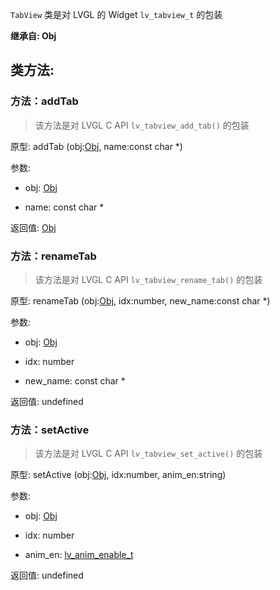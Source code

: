 `TabView` 类是对 LVGL 的 Widget `lv_tabview_t` 的包装

**继承自: Obj**

## 类方法:



### 方法：addTab

> 该方法是对 LVGL C API `lv_tabview_add_tab()` 的包装

原型: addTab (obj:[Obj](../Obj), name:const char *)

参数:

* obj: [Obj](../Obj)

* name: const char *

返回值:
[Obj](../Obj)



### 方法：renameTab

> 该方法是对 LVGL C API `lv_tabview_rename_tab()` 的包装

原型: renameTab (obj:[Obj](../Obj), idx:number, new_name:const char *)

参数:

* obj: [Obj](../Obj)

* idx: number

* new_name: const char *

返回值:
undefined



### 方法：setActive

> 该方法是对 LVGL C API `lv_tabview_set_active()` 的包装

原型: setActive (obj:[Obj](../Obj), idx:number, anim_en:string)

参数:

* obj: [Obj](../Obj)

* idx: number

* anim_en: [lv_anim_enable_t](../const/#lv_anim_enable_t)

返回值:
undefined



